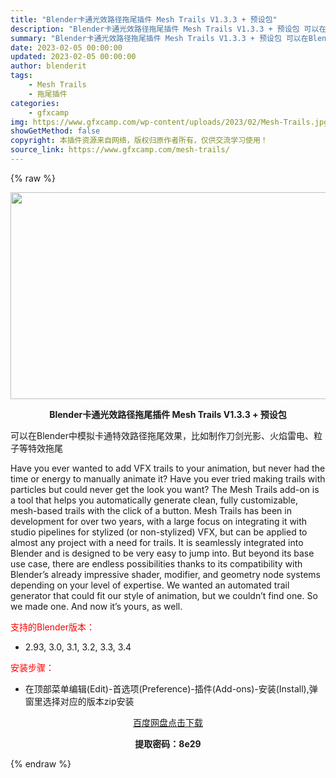 ```yaml
---
title: "Blender卡通光效路径拖尾插件 Mesh Trails V1.3.3 + 预设包"
description: "Blender卡通光效路径拖尾插件 Mesh Trails V1.3.3 + 预设包 可以在Blender中模拟卡通特效路径拖尾效果，比如制作刀剑光影、火焰雷电、粒子等特效拖尾 Have you ev..."
summary: "Blender卡通光效路径拖尾插件 Mesh Trails V1.3.3 + 预设包 可以在Blender中模拟卡通特效路径拖尾效果，比如制作刀剑光影、火焰雷电、粒子等特效拖尾 Have you ev..."
date: 2023-02-05 00:00:00
updated: 2023-02-05 00:00:00
author: blenderit
tags: 
    - Mesh Trails
    - 拖尾插件
categories:
    - gfxcamp
img: https://www.gfxcamp.com/wp-content/uploads/2023/02/Mesh-Trails.jpg
showGetMethod: false
copyright: 本插件资源来自网络，版权归原作者所有，仅供交流学习使用！
source_link: https://www.gfxcamp.com/mesh-trails/
---
```


{% raw %}
<div><p><img decoding="async" class="aligncenter size-full wp-image-109757" src="https://www.gfxcamp.com/wp-content/uploads/2023/02/Mesh-Trails.jpg" data-src="https://www.gfxcamp.com/wp-content/uploads/2023/02/Mesh-Trails.jpg" alt="" width="590" height="331" data-srcset="https://www.gfxcamp.com/wp-content/uploads/2023/02/Mesh-Trails.jpg 590w, https://www.gfxcamp.com/wp-content/uploads/2023/02/Mesh-Trails-150x84.jpg 150w" data-sizes="(max-width: 590px) 100vw, 590px"></p><p style="text-align: center;"><strong>Blender卡通光效路径拖尾插件 Mesh Trails V1.3.3 + 预设包</strong></p><p>可以在Blender中模拟卡通特效路径拖尾效果，比如制作刀剑光影、火焰雷电、粒子等特效拖尾</p><p>Have you ever wanted to add VFX trails to your animation, but never had the time or energy to manually animate it? Have you ever tried making trails with particles but could never get the look you want? The Mesh Trails add-on is a tool that helps you automatically generate clean, fully customizable, mesh-based trails with the click of a button. Mesh Trails has been in development for over two years, with a large focus on integrating it with studio pipelines for stylized (or non-stylized) VFX, but can be applied to almost any project with a need for trails. It is seamlessly integrated into Blender and is designed to be very easy to jump into. But beyond its base use case, there are endless possibilities thanks to its compatibility with Blender’s already impressive shader, modifier, and geometry node systems depending on your level of expertise. We wanted an automated trail generator that could fit our style of animation, but we couldn’t find one. So we made one. And now it’s yours, as well.</p><p style="text-align: left;"><span style="color: #ff0000;">支持的Blender版本：</span></p><ul>
<li style="text-align: left;">2.93, 3.0, 3.1, 3.2, 3.3, 3.4</li>
</ul><p><span style="color: #ff0000;">安装步骤：</span></p><ul>
<li>在顶部菜单编辑(Edit)-首选项(Preference)-插件(Add-ons)-安装(Install),弹窗里选择对应的版本zip安装</li>
</ul><p style="text-align: center;"><a class="maxbutton-3 maxbutton maxbutton-baidu" target="_blank" rel="noopener" href="https://pan.baidu.com/s/1dbzhG5p-LaojJwr-a2Ta9g?pwd=8e29"><span class="mb-text">百度网盘点击下载</span></a></p><p style="text-align: center;"><strong>提取密码：8e29</strong></p></div>
<div style="display: none">gfxcamp</div>
{% endraw %}